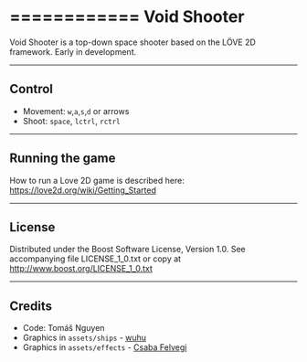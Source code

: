 ============
Void Shooter
============

Void Shooter is a top-down space shooter based on the LÖVE 2D framework.
Early in development.

-------
Control
-------

* Movement: `w`,`a`,`s`,`d` or arrows
* Shoot: `space`, `lctrl`, `rctrl`

----------------
Running the game
----------------

How to run a Love 2D game is described here: https://love2d.org/wiki/Getting_Started

-------
License
-------

Distributed under the Boost Software License, Version 1.0.
See accompanying file LICENSE_1_0.txt or copy at http://www.boost.org/LICENSE_1_0.txt

-------
Credits
-------

* Code: Tomáš Nguyen
* Graphics in `assets/ships` - [wuhu](http://opengameart.org/users/wuhu)
* Graphics in `assets/effects` - [Csaba Felvegi](http://opengameart.org/users/chabull)